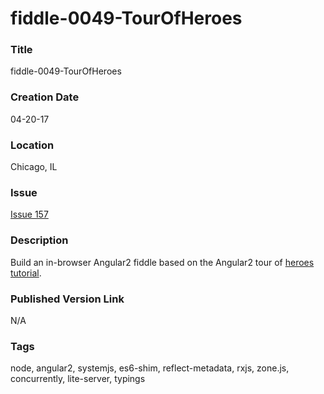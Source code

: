 fiddle-0049-TourOfHeroes
======

### Title

fiddle-0049-TourOfHeroes


### Creation Date

04-20-17


### Location

Chicago, IL


### Issue

[Issue 157](https://github.com/bradyhouse/house/issues/157)


### Description

Build an in-browser Angular2 fiddle based on the Angular2 tour of [heroes tutorial](https://angular.io/docs/ts/latest/tutorial/).


### Published Version Link

N/A


### Tags

node, angular2, systemjs, es6-shim, reflect-metadata, rxjs, zone.js, concurrently, lite-server, typings
